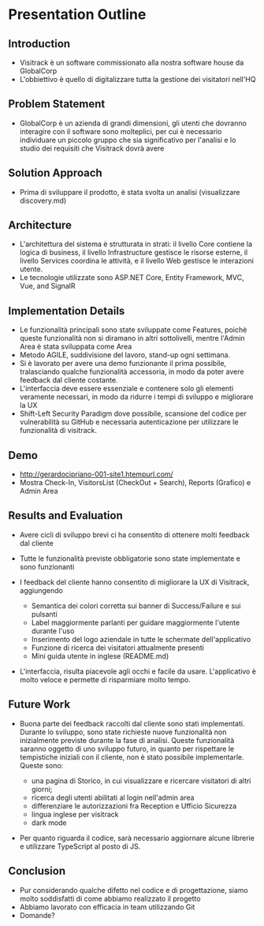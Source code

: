 # Presentation Outline

## Introduction

- Visitrack è un software commissionato alla nostra software house da GlobalCorp
- L'obbiettivo è quello di digitalizzare tutta la gestione dei visitatori nell'HQ

## Problem Statement

- GlobalCorp è un azienda di grandi dimensioni, gli utenti che dovranno interagire con il software sono molteplici, per cui è necessario individuare un piccolo gruppo che sia significativo per l'analisi e lo studio dei requisiti che Visitrack dovrà avere

## Solution Approach

- Prima di sviluppare il prodotto, è stata svolta un analisi (visualizzare discovery.md)

## Architecture

- L'architettura del sistema è strutturata in strati: il livello Core contiene la logica di business, il livello Infrastructure gestisce le risorse esterne, il livello Services coordina le attività, e il livello Web gestisce le interazioni utente.
- Le tecnologie utilizzate sono ASP.NET Core, Entity Framework, MVC, Vue, and SignalR

## Implementation Details

- Le funzionalità principali sono state sviluppate come Features, poichè queste funzionalità non si diramano in altri sottolivelli, mentre l'Admin Area è stata sviluppata come Area
- Metodo AGILE, suddivisione del lavoro, stand-up ogni settimana.
- Si è lavorato per avere una demo funzionante il prima possibile, tralasciando qualche funzionalità accessoria, in modo da poter avere feedback dal cliente costante.
- L'interfaccia deve essere essenziale e contenere solo gli elementi veramente necessari, in modo da ridurre i tempi di sviluppo e migliorare la UX
- Shift-Left Security Paradigm dove possibile, scansione del codice per vulnerabilità su GitHub e necessaria autenticazione per utilizzare le funzionalità di visitrack.

## Demo

- http://gerardocipriano-001-site1.htempurl.com/
- Mostra Check-In, VisitorsList (CheckOut + Search), Reports (Grafico) e Admin Area

## Results and Evaluation

- Avere cicli di sviluppo brevi ci ha consentito di ottenere molti feedback dal cliente

- Tutte le funzionalità previste obbligatorie sono state implementate e sono funzionanti

- I feedback del cliente hanno consentito di migliorare la UX di Visitrack, aggiungendo

  - Semantica dei colori corretta sui banner di Success/Failure e sui pulsanti
  - Label maggiormente parlanti per guidare maggiormente l'utente durante l'uso
  - Inserimento del logo aziendale in tutte le schermate dell'applicativo
  - Funzione di ricerca dei visitatori attualmente presenti
  - Mini guida utente in inglese (README.md)

- L'interfaccia, risulta piacevole agli occhi e facile da usare. L'applicativo è molto veloce e permette di risparmiare molto tempo.

## Future Work

- Buona parte dei feedback raccolti dal cliente sono stati implementati. Durante lo sviluppo, sono state richieste nuove funzionalità non inizialmente previste durante la fase di analisi. Queste funzionalità saranno oggetto di uno sviluppo futuro, in quanto per rispettare le tempistiche iniziali con il cliente, non è stato possibile implementarle. Queste sono:

  - una pagina di Storico, in cui visualizzare e ricercare visitatori di altri giorni;
  - ricerca degli utenti abilitati al login nell'admin area
  - differenziare le autorizzazioni fra Reception e Ufficio Sicurezza
  - lingua inglese per visitrack
  - dark mode

- Per quanto riguarda il codice, sarà necessario aggiornare alcune librerie e utilizzare TypeScript al posto di JS.

## Conclusion

- Pur considerando qualche difetto nel codice e di progettazione, siamo molto soddisfatti di come abbiamo realizzato il progetto
- Abbiamo lavorato con efficacia in team utilizzando Git
- Domande?
